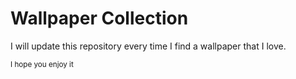 # Wallpaper Collection

I will update this repository every time I find a wallpaper that I love.


<small> I hope you enjoy it </small>
